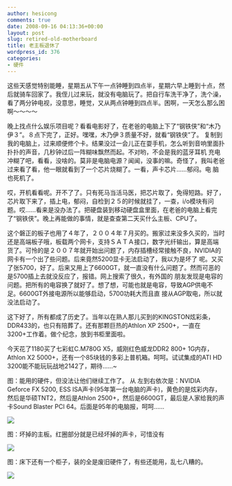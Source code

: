```yaml
---
author: hesicong
comments: true
date: 2008-09-16 04:13:36+00:00
layout: post
slug: retired-old-motherboard
title: 老主板退休了
wordpress_id: 376
categories:
- 硬件
---
```


这些天感觉特别能睡，星期五从下午一点钟睡到四点半，星期六早上睡到十点，然后就骑车回家了。我侄儿过来玩，就没有电脑玩了。把自行车洗干净了，洗个澡，看了两分钟电视，没意思，睡觉，又从两点钟睡到四点半。困啊，一天怎么那么困啊～～～～

晚上找点什么娱乐项目呢？看看电影好了，在老爸的电脑上下了“钢铁侠”和“木乃伊３”。８点下完了，正好。嘿嘿，木乃伊３质量不好，就看“钢铁侠”了。 复制到我的电脑上，过来顺便修个卡。结果没过一会儿正在耍手机，怎么听到音响里面扑扑扑的声音，几秒钟过后一阵糊味飘然而起。不对哟，不会是我的蓝牙耳机 充电冲糊了吧，看看，没啥的。莫非是电脑电源？闻闻，没事的嘛。奇怪了，我叫老爸过来看了看，他一眼就看到了一个芯片烧糊了。一看，声卡芯片……郁闷。电 脑也死机了。

哎，开机看看呢。开不了了。只有死马当活马医，把芯片取了，免得短路。好了，芯片取下来了，插上电，郁闷，自检到２５的时候就挂了，一查，i/o模块有问 题。哎……看来是没办法了。把硬盘装到移动硬盘盒里面，在老爸的电脑上看完了“钢铁侠”。晚上再能做的事情，就是查查第二天买什么主板、CPU了。

这个磐正的板子也用了４年了，２００４年７月买的。搬家过来没多久买的，当时还是高端板子哦，板载两个网卡，支持ＳＡＴＡ接口，数字光纤输出，算是高端 货了。可怜的是２００７年就开始出问题了，内存插槽经常接触不良，NVIDIA的网卡有一个出了些问题。后来竟然5200显卡无法启动了，我以为是坏了 呢。又买了张5700，好了。后来又用上了6600GT，就一直没有什么问题了。然而可恶的是5700插上去就没反应了，报错。网上搜索了很久，有外国的 朋友发现是电容的问题。把所有的电容换了就好了。想了想，可能也就是电容，导致AGP供电不足。6600GT外接电源所以能够启动，5700功耗大而且直 接从AGP取电，所以就没法启动了。

这下好了，所有都成了历史了。当年以在熟人那儿买到的KINGSTON炫彩条，DDR433的，也只有陪葬了。还有那颗巨热的Athlon XP 2500+，一直在3200+工作着。做个纪念，放到书柜里面啦。

今天花了1180买了七彩虹C.M780G X5，威刚红色威龙DDR2 800+ 1G内存，Athlon X2 5000+，还有一个85块钱的多彩上普机箱。呵呵。试试集成的ATI HD 3200能不能玩玩战地2142了，期待……~

图：能用的硬件，但没法让他们继续工作了。
从 左到右依次是：NVIDIA Geforce FX 5200, ESS ISA声卡(95年第一台电脑的声卡)，黄色的是炫彩内存，然后是华硕TNT2，然后是Athlon 2500+，然后是6600GT，最后是人家给我的声卡Sound Blaster PCI 64。后面是95年的电脑报，呵呵……

[](/images/others/1.jpg)![](/images/others/image/thumb/1.jpg)

图：坏掉的主板。红圈部分就是已经坏掉的声卡，可惜没有

[](/images/others/20080915002.jpg)![](/images/others/image/thumb/20080915002.jpg)

图：床下还有一个柜子，装的全是废旧硬件了，有些还能用，乱七八糟的。

[](/images/others/200809152235103425.jpg)![](/images/others/image/thumb/200809152235103425.jpg)
